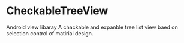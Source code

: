 # CheckableTreeView

Android view libaray
A chackable and expanble tree list view baed on selection control of matirial design.

